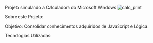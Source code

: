 Projeto simulando a Calculadora do Microsoft Windows
![calc_print](https://user-images.githubusercontent.com/102860659/190013542-cc3b1558-27a7-438d-8066-a749a290d68e.png)

Sobre este Projeto: 

Objetivo: Consolidar conhecimentos adquiridos de JavaScript e Lógica.

Tecnologias Utilizadas: 
